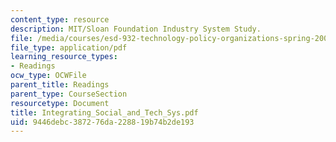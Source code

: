 ```yaml
---
content_type: resource
description: MIT/Sloan Foundation Industry System Study.
file: /media/courses/esd-932-technology-policy-organizations-spring-2005/9446debc387276da228819b74b2de193_Integrating_Social_and_Tech_Sys.pdf
file_type: application/pdf
learning_resource_types:
- Readings
ocw_type: OCWFile
parent_title: Readings
parent_type: CourseSection
resourcetype: Document
title: Integrating_Social_and_Tech_Sys.pdf
uid: 9446debc-3872-76da-2288-19b74b2de193
---
```

